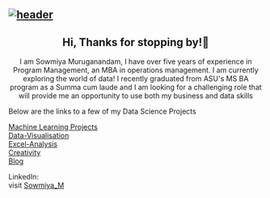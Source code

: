 ## [![header](https://github.com/sowmya2790/Sowmiya_Portfolio/header.png)](https://sowmya2790.github.io/Sowmiya_Portfolio/)

<h2 align="center">Hi, Thanks for stopping by!👋</h2>
<p align="center"> I am Sowmiya Muruganandam, I have over five years of experience in Program Management, an MBA in operations management. I am currently exploring the world of data! I recently graduated from ASU's MS BA program as a Summa cum laude and I am looking for a challenging role that will provide me an opportunity to use both my business and data skills </p>

Below are the links to a few of my Data Science Projects

[Machine Learning Projects](https://sowmya2790.github.io/Machine-Learning/)
<br>
[Data-Visualisation](https://sowmya2790.github.io/Data-Visualisation/)
<br>
[Excel-Analysis](https://sowmya2790.github.io/Excel-Analysis/)
<br>
[Creativity](https://sowmya2790.github.io/Creativity/)
<br>
[Blog](https://sowmya2790.github.io/Blog/)
<br>

LinkedIn: 
<br>
visit [Sowmiya_M](https://www.linkedin.com/in/sowmiyamuruganandam)

